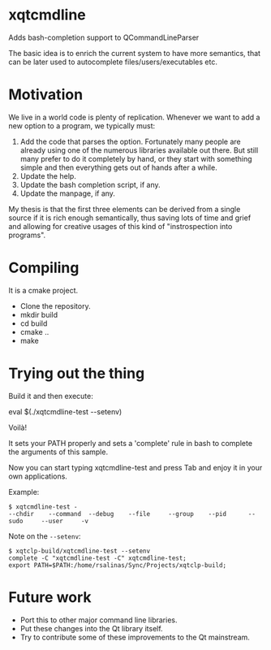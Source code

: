 # xqtcmdline

Adds bash-completion support to QCommandLineParser

The basic idea is to enrich the current system to have more semantics, that can be later used to autocomplete files/users/executables etc.

# Motivation

We live in a world code is plenty of replication.  Whenever we want to add a new option to a program, we typically must:

 1. Add the code that parses the option.  Fortunately many people are already using one of the numerous libraries available out there. But still many prefer to do it completely by hand, or they start with something simple and then everything gets out of hands after a while.
 2. Update the help. 
 3. Update the bash completion script, if any. 
 4. Update the manpage, if any.
  
 My thesis is that the first three elements can be derived from a single source if it is rich enough semantically, thus saving lots of time and grief and allowing for creative usages of this kind of "instrospection into programs".

# Compiling

It is a cmake project.

 * Clone the repository.
 * mkdir build
 * cd build
 * cmake ..
 * make

# Trying out the thing

Build it and then execute:

eval $(./xqtcmdline-test --setenv)

Voilà! 

It sets your PATH properly and sets a 'complete' rule in bash to complete the arguments of this sample.

Now you can start typing xqtcmdline-test and press Tab and enjoy it in your own applications. 

Example: 

```
$ xqtcmdline-test -
--chdir    --command  --debug    --file     --group    --pid      --sudo     --user     -v  
```

Note on the `--setenv`: 
```
$ xqtclp-build/xqtcmdline-test --setenv
complete -C "xqtcmdline-test -C" xqtcmdline-test;
export PATH=$PATH:/home/rsalinas/Sync/Projects/xqtclp-build;
```

# Future work

 * Port this to other major command line libraries.
 * Put these changes into the Qt library itself.
 * Try to contribute some of these improvements to the Qt mainstream. 
